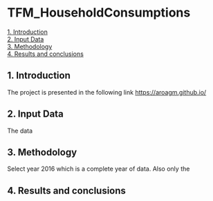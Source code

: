 # TFM_HouseholdConsumptions
[1. Introduction](#1._Introduction) <br>
[2. Input Data](#2._Input_Data) <br>
[3. Methodology](#3._Methodology) <br>
[4. Results and conclusions](#4._Results_and_conclusions)

## 1. Introduction
The project is presented in the following link https://aroagm.github.io/
## 2. Input Data
The data
## 3. Methodology

Select year 2016 which is a complete year of data. Also only the 
## 4. Results and conclusions
